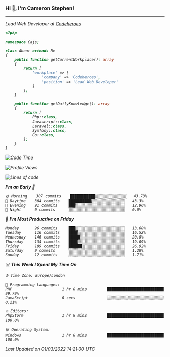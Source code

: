 ### Hi 👋, I'm Cameron Stephen!
<hr>
<p><em>Lead Web Developer at <a href="https://codeheroes.co.uk">Codeheroes</a>


```php
<?php

namespace Cajs;

class About extends Me
{
    public function getCurrentWorkplace(): array
    {
        return [
            'workplace' => [
                'company' => 'Codeheroes',
                'position' => 'Lead Web Developer'         
            ]
        ];
    }

    public function getDailyKnowledge(): array
    {
        return [
            Php::class,
            Javascript::class,
            Laravel::class,
            Symfony::class,
            Go::class,
        ];
    }
}
```


<!--START_SECTION:waka-->
![Code Time](http://img.shields.io/badge/Code%20Time-2%2C696%20hrs%2034%20mins-blue)

![Profile Views](http://img.shields.io/badge/Profile%20Views-48-blue)

![Lines of code](https://img.shields.io/badge/From%20Hello%20World%20I%27ve%20Written-19%20Thousand%20lines%20of%20code-blue)

**I'm an Early 🐤** 

```text
🌞 Morning    307 commits    ███████████░░░░░░░░░░░░░░   43.73% 
🌆 Daytime    304 commits    ██████████░░░░░░░░░░░░░░░   43.3% 
🌃 Evening    91 commits     ███░░░░░░░░░░░░░░░░░░░░░░   12.96% 
🌙 Night      0 commits      ░░░░░░░░░░░░░░░░░░░░░░░░░   0.0%

```
📅 **I'm Most Productive on Friday** 

```text
Monday       96 commits     ███░░░░░░░░░░░░░░░░░░░░░░   13.68% 
Tuesday      116 commits    ████░░░░░░░░░░░░░░░░░░░░░   16.52% 
Wednesday    146 commits    █████░░░░░░░░░░░░░░░░░░░░   20.8% 
Thursday     134 commits    ████░░░░░░░░░░░░░░░░░░░░░   19.09% 
Friday       189 commits    ██████░░░░░░░░░░░░░░░░░░░   26.92% 
Saturday     9 commits      ░░░░░░░░░░░░░░░░░░░░░░░░░   1.28% 
Sunday       12 commits     ░░░░░░░░░░░░░░░░░░░░░░░░░   1.71%

```


📊 **This Week I Spent My Time On** 

```text
⌚︎ Time Zone: Europe/London

💬 Programming Languages: 
PHP                      1 hr 8 mins         █████████████████████████   99.79% 
JavaScript               0 secs              ░░░░░░░░░░░░░░░░░░░░░░░░░   0.21%

🔥 Editors: 
PhpStorm                 1 hr 8 mins         █████████████████████████   100.0%

💻 Operating System: 
Windows                  1 hr 8 mins         █████████████████████████   100.0%

```


 Last Updated on 01/03/2022 14:21:00 UTC
<!--END_SECTION:waka-->
